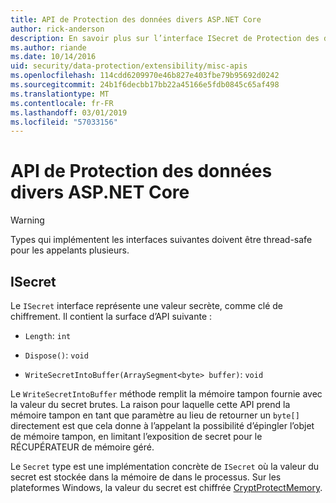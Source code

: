 ```yaml
---
title: API de Protection des données divers ASP.NET Core
author: rick-anderson
description: En savoir plus sur l’interface ISecret de Protection des données ASP.NET Core.
ms.author: riande
ms.date: 10/14/2016
uid: security/data-protection/extensibility/misc-apis
ms.openlocfilehash: 114cdd6209970e46b827e403fbe79b95692d0242
ms.sourcegitcommit: 24b1f6decbb17bb22a45166e5fdb0845c65af498
ms.translationtype: MT
ms.contentlocale: fr-FR
ms.lasthandoff: 03/01/2019
ms.locfileid: "57033156"
---
```

# <a name="miscellaneous-aspnet-core-data-protection-apis"></a>API de Protection des données divers ASP.NET Core

<a name="data-protection-extensibility-mics-apis"></a>

>[!WARNING]
> Types qui implémentent les interfaces suivantes doivent être thread-safe pour les appelants plusieurs.

## <a name="isecret"></a>ISecret

Le `ISecret` interface représente une valeur secrète, comme clé de chiffrement. Il contient la surface d’API suivante :

* `Length`: `int`

* `Dispose()`: `void`

* `WriteSecretIntoBuffer(ArraySegment<byte> buffer)`: `void`

Le `WriteSecretIntoBuffer` méthode remplit la mémoire tampon fournie avec la valeur du secret brutes. La raison pour laquelle cette API prend la mémoire tampon en tant que paramètre au lieu de retourner un `byte[]` directement est que cela donne à l’appelant la possibilité d’épingler l’objet de mémoire tampon, en limitant l’exposition de secret pour le RÉCUPÉRATEUR de mémoire géré.

Le `Secret` type est une implémentation concrète de `ISecret` où la valeur du secret est stockée dans la mémoire de dans le processus. Sur les plateformes Windows, la valeur du secret est chiffrée [CryptProtectMemory](https://msdn.microsoft.com/library/windows/desktop/aa380262(v=vs.85).aspx).

